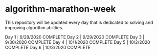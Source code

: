 # algorithm-marathon-week
This repository will be updated every day that is dedicated to solving and improving algorithm abilities.

Day 1 | 9/28/2020 COMPLETE
Day 2 | 9/29/2020 COMPLETE
Day 3 | 9/30/2020 COMPLETE
Day 4 | 10/1/2020 COMPLETE
Day 5 | 10/2/2020 COMPLETE
Day 6 | 10/3/2020 COMPLETE
